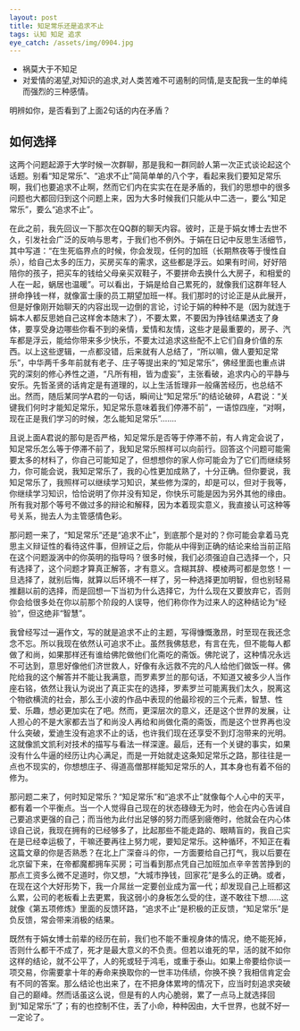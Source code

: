 ```yaml
---
layout: post
title: 知足常乐还是追求不止
tags: 认知 知足 追求
eye_catch: /assets/img/0904.jpg
---
```


- 祸莫大于不知足
- 对爱情的渴望,对知识的追求,对人类苦难不可遏制的同情,是支配我一生的单纯而强烈的三种感情。

明辨如你，是否看到了上面2句话的内在矛盾？

<!--more-->

## 如何选择

这两个问题起源于大学时候一次群聊，那是我和一群同龄人第一次正式谈论起这个话题。别看“知足常乐”、“追求不止”简简单单的八个字，看起来我们要知足常乐啊，我们也要追求不止啊，然而它们内在实实在在是矛盾的，我们的思想中的很多问题也大都回归到这个问题上来，因为大多时候我们只能从中二选一，要么“知足常乐”，要么“追求不止”。

在此之前，我先回议一下那次在QQ群的聊天内容。彼时，正是于娟女博士去世不久，引发社会广泛的反响与思考，于我们也不例外。于娟在日记中反思生活细节，其中写道：“在生死临界点的时候，你会发现，任何的加班（长期熬夜等于慢性自杀），给自己太多的压力，买房买车的需求，这些都是浮云。如果有时间，好好陪陪你的孩子，把买车的钱给父母亲买双鞋子，不要拼命去换什么大房子，和相爱的人在一起，蜗居也温暖”。可以看出，于娟是给自己累死的，就像我们这群年轻人拼命挣钱一样，就像富士康的员工期望加班一样。我们那时的讨论正是从此展开，但是好像刚开始聊天的内容出现一边倒的言论，讨论于娟的种种不是（因为就连于娟本人都反思她自己这样舍本随末了），不要太累，不要因为挣钱结果透支了身体，要享受身边哪些你看不到的亲情，爱情和友情，这些才是最重要的，房子、汽车都是浮云，能给你带来多少快乐，不要太过追求这些配不上它们自身价值的东西。以上这些逻辑，一点都没错，后来就有人总结了，“所以嘛，做人要知足常乐”，中华两千多年前就有老子、庄子等提出来的“知足常乐”，佛经里面也重点讲究的深刻的修心养性之道，“凡所有相，皆为虚妄”，主张看破，追求内心的平静与安乐。先哲圣贤的话肯定是有道理的，以上生活哲理非一般痛苦经历，也总结不出。然而，随后某同学A君的一句话，瞬间让“知足常乐”的结论破碎，A君说：“关键我们何时才能知足常乐，知足常乐意味着我们停滞不前”，一语惊四座，“对啊，现在正是我们学习的时候，怎么能知足常乐”.......

且说上面A君说的那句是否严格，知足常乐是否等于停滞不前，有人肯定会说了，知足常乐怎么等于停滞不前了，我知足常乐照样可以向前行。回答这个问题可能需要太多的材料了，你自己可能知足了，但想想你的家人你可能会为了它们而继续努力，你可能会说，我知足常乐了，我的心性更加成熟了，十分正确。但你要说，我知足常乐了，我照样可以继续学习知识，某些修为深的，却是可以，但对于我等，你继续学习知识，恰恰说明了你并没有知足，你快乐可能是因为另外其他的缘由。所有我对那个等号不做过多的辩论和解释，因为本着现实意义，我直接认可这种等号关系，抛去人为主管感情色彩。

那问题一来了，“知足常乐”还是“追求不止”，到底那个是对的？你可能会拿着马克思主义辩证性的看待这件事，但辨证之后，你能从中得到正确的结论来给当前正陷在这个问题漩涡中的你英明的指导吗？很多时候，我们必须强迫自己选择一个，只有选择了，这个问题才算真正解答，才有意义。含糊其辞、模棱两可都是忽悠！一旦选择了，就别后悔，就算以后环境不一样了，另一种选择更加明智，但也别轻易推翻以前的选择，而是回想一下当初为什么选择它，为什么现在又要放弃它，否则你会给很多处在你以前那个阶段的人误导，他们称你作为过来人的这种结论为“经验”，但这绝非“智慧”。

我曾经写过一遍作文，写的就是追求不止的主题，写得慷慨激昂，时至现在我还念念不忘。所以我现在依然认可追求不止。虽然我佛慈悲，有言在先，但不能每人都做了和尚，如果那样还有谁给佛陀做他们化斋吃的斋饭。佛陀说了，这种情况永远不可达到，意思好像他们济世救人，好像有永远救不完的凡人给他们做饭一样。佛陀给我的这个解答并不能让我满意，而罗素罗兰的那句话，不知道又被多少人当作座右铭，依然让我认为说出了真正实在的选择，罗素罗兰可能离我们太久，脱离这个物欲横流的社会，那么王小波的作品中表现的他最珍视的三个元素，智慧、性爱、乐趣，想必更加实在了吧。然而，更深层次的意义，还是这个世界的发展，让人担心的不是大家都去当了和尚没人再给和尚做化斋的斋饭，而是这个世界再也没什么突破，爱迪生没有追求不止的话，也许我们现在还享受不到灯泡带来的光明。这就像凯文凯利对技术的描写与看法一样深邃。最后，还有一个关键的事实，如果没有什么牛逼的经历让内心满足，而是一开始就走这条知足常乐之路，那往往是一点也不现实的，你想想庄子、得道高僧那样能知足常乐的人，其本身也有着不俗的修为。

那问题二来了，何时知足常乐？“知足常乐”和“追求不止”就像每个人心中的天平，都有着一个平衡点。当一个人觉得自己现在的状态碌碌无为时，他会在内心告诫自己要追求更强的自己；而当他为此付出足够的努力而感到疲倦时，他就会在内心体谅自己说，我现在拥有的已经够多了，比起那些不能走路的、眼睛盲的，我自己实在是已经幸运极了，干嘛还要再往上努力呢，要知足常乐。这种循环，不知正在看这篇文章的你是否熟悉？在北上广深奋斗的你，一方面要给自己打气，我以后要在北京留下来，在帝都魔都拥车买房；可当看到那点凭自己加班加点辛辛苦苦挣到的那点工资多么微不足道时，你又想，“大城市挣钱，回家花”是多么的正确。或者，在现在这个大好形势下，我一介屌丝一定要创业成为富一代；却发现自己上班都这么累，公司的老板看上去更累，我这弱小的身板怎么受的住，遂不敢往下想......这就像《第五项修炼》里面的反馈环路，“追求不止”是积极的正反馈，“知足常乐”是负反馈，常会带来消极的结果。

既然有于娟女博士前辈的经历在前，我们也不能不重视身体的情况，绝不能死掉，否则什么都干不成了，死才是最大意义的不负责。但若以谁死的早，活的就不如你这样的结论，就不公平了，人的死或轻于鸿毛，或重于泰山。如果上帝要给你谈一项交易，你需要拿十年的寿命来换取你的一世丰功伟绩，你换不换？我相信肯定会有不同的答案。那么结论也出来了，在不把身体累垮的情况下，应当时刻追求突破自己的巅峰。然而话虽这么说，但是有的人内心脆弱，累了一点马上就选择回到“知足常乐”了；有的也控制不住，丢了小命，种种因由，大千世界，也就不好一一定论了。
